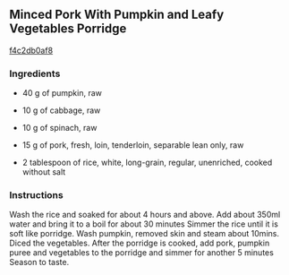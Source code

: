 ## Minced Pork With Pumpkin and Leafy Vegetables Porridge

[f4c2db0af8](http://www.food.com/recipe/minced-pork-with-pumpkin-and-leafy-vegetables-porridge-170377)

### Ingredients

 - 40 g of pumpkin, raw

 - 10 g of cabbage, raw

 - 10 g of spinach, raw

 - 15 g of pork, fresh, loin, tenderloin, separable lean only, raw

 - 2 tablespoon of rice, white, long-grain, regular, unenriched, cooked without salt

### Instructions

Wash the rice and soaked for about 4 hours and above. Add about 350ml water and bring it to a boil for about 30 minutes Simmer the rice until it is soft like porridge. Wash pumpkin, removed skin and steam about 10mins. Diced the vegetables. After the porridge is cooked, add pork, pumpkin puree and vegetables to the porridge and simmer for another 5 minutes Season to taste.
